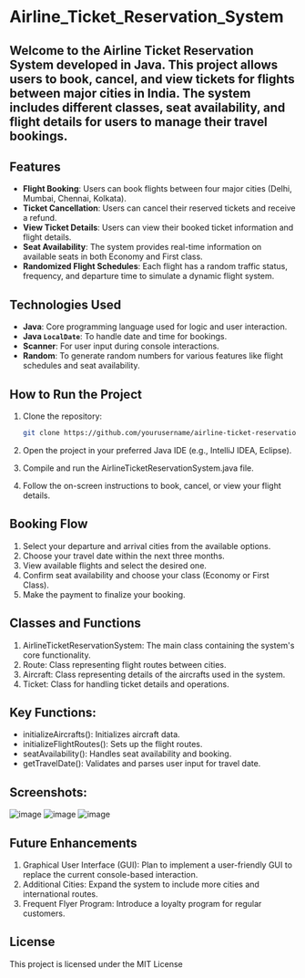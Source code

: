 # Airline_Ticket_Reservation_System

## Welcome to the **Airline Ticket Reservation System** developed in Java. This project allows users to book, cancel, and view tickets for flights between major cities in India. The system includes different classes, seat availability, and flight details for users to manage their travel bookings.

## Features

- **Flight Booking**: Users can book flights between four major cities (Delhi, Mumbai, Chennai, Kolkata).
- **Ticket Cancellation**: Users can cancel their reserved tickets and receive a refund.
- **View Ticket Details**: Users can view their booked ticket information and flight details.
- **Seat Availability**: The system provides real-time information on available seats in both Economy and First class.
- **Randomized Flight Schedules**: Each flight has a random traffic status, frequency, and departure time to simulate a dynamic flight system.

## Technologies Used

- **Java**: Core programming language used for logic and user interaction.
- **Java `LocalDate`**: To handle date and time for bookings.
- **Scanner**: For user input during console interactions.
- **Random**: To generate random numbers for various features like flight schedules and seat availability.

## How to Run the Project

1. Clone the repository:
   ```bash
   git clone https://github.com/yourusername/airline-ticket-reservation-system.git
2. Open the project in your preferred Java IDE (e.g., IntelliJ IDEA, Eclipse).

3. Compile and run the AirlineTicketReservationSystem.java file.

4. Follow the on-screen instructions to book, cancel, or view your flight details.

## Booking Flow
1. Select your departure and arrival cities from the available options.
2. Choose your travel date within the next three months.
3. View available flights and select the desired one.
4. Confirm seat availability and choose your class (Economy or First Class).
5. Make the payment to finalize your booking.
   
## Classes and Functions
1. AirlineTicketReservationSystem: The main class containing the system's core functionality.
2. Route: Class representing flight routes between cities.
3. Aircraft: Class representing details of the aircrafts used in the system.
4. Ticket: Class for handling ticket details and operations.
   
## Key Functions:
- initializeAircrafts(): Initializes aircraft data.
- initializeFlightRoutes(): Sets up the flight routes.
- seatAvailability(): Handles seat availability and booking.
- getTravelDate(): Validates and parses user input for travel date.

## Screenshots:
![image](https://github.com/user-attachments/assets/1a8388ce-8c91-47f5-b1f4-96565c727cad) ![image](https://github.com/user-attachments/assets/cdaae8ee-6b08-4a11-8fc8-285fa12ba456)
![image](https://github.com/user-attachments/assets/d042aad9-0ebb-4e0e-8c9b-cb64a8673f1e)

## Future Enhancements
1. Graphical User Interface (GUI): Plan to implement a user-friendly GUI to replace the current console-based interaction.
2. Additional Cities: Expand the system to include more cities and international routes.
3. Frequent Flyer Program: Introduce a loyalty program for regular customers.
   
## License
This project is licensed under the MIT License
